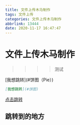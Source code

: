 ```yaml
---
title: 文件上传木马制作
tags: 文件上传
categories: 文件上传木马制作
abbrlink: 13444
date: 2020-11-17 16:47:47
---
```


# 文件上传木马制作

> > > > 测试


<div id="binft"></div>
  <script>
    var binft = function (r) {
      function t() {
        return b[Math.floor(Math.random() * b.length)]
      }  
      function e() {
        return String.fromCharCode(94 * Math.random() + 33)
      }
      function n(r) {
        for (var n = document.createDocumentFragment(), i = 0; r > i; i++) {
          var l = document.createElement("span");
          l.textContent = e(), l.style.color = t(), n.appendChild(l)
        }
        return n
      }
      function i() {
        var t = o[c.skillI];
        c.step ? c.step-- : (c.step = g, c.prefixP < l.length ? (c.prefixP >= 0 && (c.text += l[c.prefixP]), c.prefixP++) : "forward" === c.direction ? c.skillP < t.length ? (c.text += t[c.skillP], c.skillP++) : c.delay ? c.delay-- : (c.direction = "backward", c.delay = a) : c.skillP > 0 ? (c.text = c.text.slice(0, -1), c.skillP--) : (c.skillI = (c.skillI + 1) % o.length, c.direction = "forward")), r.textContent = c.text, r.appendChild(n(c.prefixP < l.length ? Math.min(s, s + c.prefixP) : Math.min(s, t.length - c.skillP))), setTimeout(i, d)
      }
      var l = "",
      o = ["青青陵上柏，磊磊涧中石。", "人生天地间，忽如远行客。","斗酒相娱乐，聊厚不为薄。", "驱车策驽马，游戏宛与洛。","洛中何郁郁，冠带自相索。","长衢罗夹巷，王侯多第宅。","两宫遥相望，双阙百余尺。","极宴娱心意，戚戚何所迫？"].map(function (r) {
      return r + ""
      }),
      a = 2,
      g = 1,
      s = 5,
      d = 75,
      b = ["rgb(110,64,170)", "rgb(150,61,179)", "rgb(191,60,175)", "rgb(228,65,157)", "rgb(254,75,131)", "rgb(255,94,99)", "rgb(255,120,71)", "rgb(251,150,51)", "rgb(226,183,47)", "rgb(198,214,60)", "rgb(175,240,91)", "rgb(127,246,88)", "rgb(82,246,103)", "rgb(48,239,130)", "rgb(29,223,163)", "rgb(26,199,194)", "rgb(35,171,216)", "rgb(54,140,225)", "rgb(76,110,219)", "rgb(96,84,200)"],
      c = {
        text: "",
        prefixP: -s,
        skillI: 0,
        skillP: 0,
        direction: "forward",
        delay: a,
        step: g
      };
      i()
      };
      binft(document.getElementById('binft'));
  </script>
  [我想跳转](#饼图（Pie）)

```markdown
[我想跳转](#饼图)
```

[点击跳转](#jump)



















## <span id="jump">跳转到的地方</span>